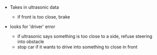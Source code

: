 - Takes in ultrasonic data
  - if front is too close, brake
  
- looks for 'driver' error
  - if ultrasonic says something is too close to a side, refuse steering into obstacle
  - stop car if it wants to drive into something to close in front
